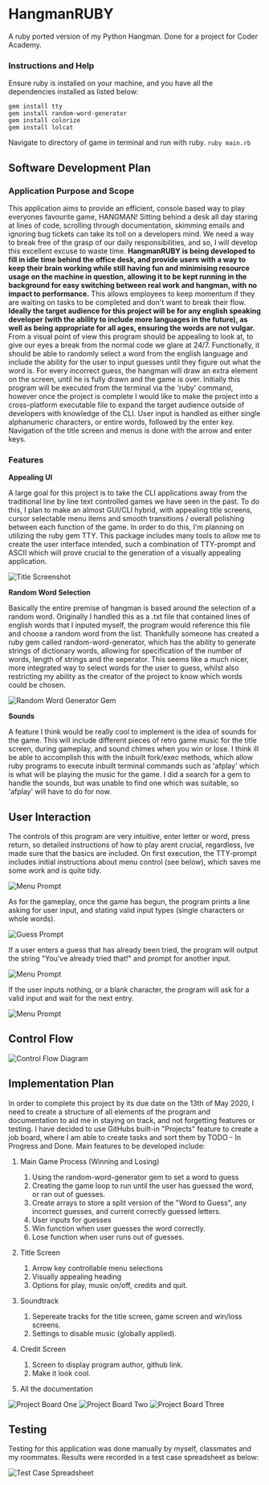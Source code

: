 # HangmanRUBY

A ruby ported version of my Python Hangman.
Done for a project for Coder Academy.

### Instructions and Help

Ensure ruby is installed on your machine, and you have all the dependencies installed as listed below:
```
gem install tty
gem install random-word-generator
gem install colorize
gem install lolcat
```

Navigate to directory of game in terminal and run with ruby.
`ruby main.rb`

## Software Development Plan

### Application Purpose and Scope

This application aims to provide an efficient, console based way to play everyones favourite game, HANGMAN! Sitting behind a desk all day staring at lines of code, scrolling through documentation, skimming emails and ignoring bug tickets can take its toll on a developers mind. We need a way to break free of the grasp of our daily responsibilities, and so, I will develop this excellent excuse to waste time. __HangmanRUBY is being developed to fill in idle time behind the office desk, and provide users with a way to keep their brain working while still having fun and minimising resource usage on the machine in question, allowing it to be kept running in the background for easy switching between real work and hangman, with no impact to performance.__ This allows employees to keep momentum if they are waiting on tasks to be completed and don't want to break their flow. __Ideally the target audience for this project will be for any english speaking developer (with the ability to include more languages in the future), as well as being appropriate for all ages, ensuring the words are not vulgar.__ From a visual point of view this program should be appealing to look at, to give our eyes a break from the normal code we glare at 24/7. Functionally, it should be able to randomly select a word from the english language and include the ability for the user to input guesses until they figure out what the word is. For every incorrect guess, the hangman will draw an extra element on the screen, until he is fully drawn and the game is over. Initially this program will be executed from the terminal via the 'ruby' command, however once the project is complete I would like to make the project into a cross-platform executable file to expand the target audience outside of developers with knowledge of the CLI. User input is handled as either single alphanumeric characters, or entire words, followed by the enter key. Navigation of the title screen and menus is done with the arrow and enter keys.

### Features

**Appealing UI**

A large goal for this project is to take the CLI applications away from the traditional line by line text controlled games we have seen in the past. To do this, I plan to make an almost GUI/CLI hybrid, with appealing title screens, cursor selectable menu items and smooth transitions / overall polishing between each function of the game. In order to do this, I'm planning on utilizing the ruby gem TTY. This package includes many tools to allow me to create the user interface intended, such a combination of TTY-prompt and ASCII which will prove crucial to the generation of a visually appealing application. 

![Title Screenshot](/img/menu_screenshot.png)

**Random Word Selection**

Basically the entire premise of hangman is based around the selection of a random word. Originally I handled this as a .txt file that contained lines of english words that I inputed myself, the program would reference this file and choose a random word from the list. Thankfully someone has created a ruby gem called random-word-generator, which has the ability to generate strings of dictionary words, allowing for specification of the number of words, length of strings and the seperator. This seems like a much nicer, more integrated way to select words for the user to guess, whilst also restricting my ability as the creator of the project to know which words could be chosen.

![Random Word Generator Gem](/img/random-words.png)

**Sounds**

A feature I think would be really cool to implement is the idea of sounds for the game. This will include different pieces of retro game music for the title screen, during gameplay, and sound chimes when you win or lose. I think ill be able to accomplish this with the inbuilt fork/exec methods, which allow ruby programs to execute inbuilt terminal commands such as 'afplay' which is what will be playing the music for the game. I did a search for a gem to handle the sounds, but was unable to find one which was suitable, so 'afplay' will have to do for now.

## User Interaction

The controls of this program are very intuitive, enter letter or word, press return, so detailed instructions of how to play arent crucial, regardless, Ive made sure that the basics are included. On first execution, the TTY-prompt includes initial instructions about menu control (see below), which saves me some work and is quite tidy. 

![Menu Prompt](/img/Menu_Prompt.png)

As for the gameplay, once the game has begun, the program prints a line asking for user input, and stating valid input types (single characters or whole words). 

![Guess Prompt](/img/Guess.png)

If a user enters a guess that has already been tried, the program will output the string "You've already tried that!" and prompt for another input. 

![Menu Prompt](/img/already_guessed.png)

If the user inputs nothing, or a blank character, the program will ask for a valid input and wait for the next entry.

![Menu Prompt](/img/enter_a_guess.png)

## Control Flow

![Control Flow Diagram](/img/control_flow.jpg)

## Implementation Plan

In order to complete this project by its due date on the 13th of May 2020, I need to create a structure of all elements of the program and documentation to aid me in staying on track, and not forgetting features or testing. I have decided to use GitHubs built-in "Projects" feature to create a job board, where I am able to create tasks and sort them by TODO - In Progress and Done.  Main features to be developed include: 

1. Main Game Process (Winning and Losing)
    1. Using the random-word-generator gem to set a word to guess
    1. Creating the game loop to run until the user has guessed the word, or ran out of guesses.
    1. Create arrays to store a split version of the "Word to Guess", any incorrect guesses, and current correctly guessed letters.
    1. User inputs for guesses
    1. Win function when user guesses the word correctly.
    2. Lose function when user runs out of guesses.

1. Title Screen
    1. Arrow key controllable menu selections
    1. Visually appealing heading
    1. Options for play, music on/off, credits and quit.
1. Soundtrack
    1. Sepereate tracks for the title screen, game screen and win/loss screens.
    1. Settings to disable music (globally applied).
1. Credit Screen
    1. Screen to display program author, github link.
    1. Make it look cool.
1. All the documentation

![Project Board One](/img/Screenshot_1.png)
![Project Board Two](/img/Screenshot_2.png)
![Project Board Three](/img/Screenshot_3.png)


## Testing

Testing for this application was done manually by myself, classmates and my roommates. Results were recorded in a test case spreadsheet as below:

![Test Case Spreadsheet](/img/testing.png)


